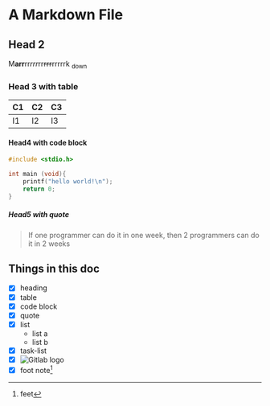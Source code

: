 # A Markdown File

## Head 2

M**arr**rr*rrr*rr~~rrr~~rrrrrk <sub>down</sub>

### Head 3 with table

| C1  | C2  | C3  |
| --- | --- | --- |
| I1  | I2  | I3  |

#### Head4 with code block

```c
#include <stdio.h>

int main (void){
    printf("hello world!\n");
    return 0;
}
```

##### Head5 with quote

> If one programmer can do it in one week, then 2 programmers can do it in 2 weeks

## Things in this doc

- [x] heading
- [x] table
- [x] code block
- [x] quote
- [x] list
  - list a
  - list b
- [x] task-list
- [x] ![Gitlab logo](https://images.ctfassets.net/xz1dnu24egyd/1hnQd13UBU7n5V0RsJcbP3/769692e40a6d528e334b84f079c1f577/gitlab-logo-100.png)
- [x] foot note[^1]

[^1]: feet
